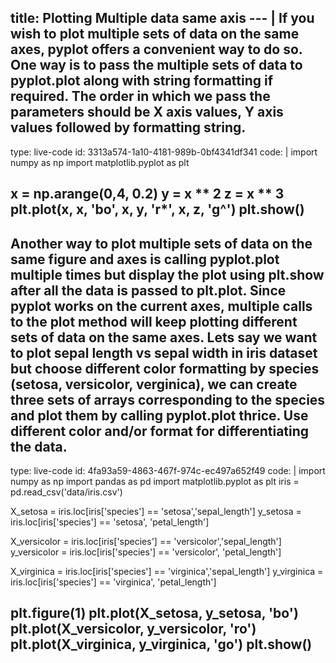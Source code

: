 title: Plotting Multiple data same axis
--- |
  If you wish to plot multiple sets of data on the same axes, pyplot offers a convenient way to do so. One way is to pass the multiple sets of data to pyplot.plot along with string formatting if required. The order in which we pass the parameters should be X axis values, Y axis values followed by formatting string.
---
type: live-code
id: 3313a574-1a10-4181-989b-0bf4341df341
code: |
  import numpy as np
  import matplotlib.pyplot as plt

  x = np.arange(0,4, 0.2)
  y = x ** 2
  z = x ** 3
  plt.plot(x, x, 'bo', x, y, 'r*', x, z, 'g^')
  plt.show()
---
  Another way to plot multiple sets of data on the same figure and axes is calling pyplot.plot multiple times but display the plot using plt.show after all the data is passed to plt.plot. Since pyplot works on the current axes, multiple calls to the plot method will keep plotting different sets of data on the same axes. Lets say we want to plot sepal length vs sepal width in iris dataset but choose different color formatting by species (setosa, versicolor, verginica), we can create three sets of arrays corresponding to the species and plot them by calling pyplot.plot thrice. Use different color and/or format for differentiating the data.
---
type: live-code
id: 4fa93a59-4863-467f-974c-ec497a652f49
code: |
  import numpy as np
  import pandas as pd
  import matplotlib.pyplot as plt
  iris = pd.read_csv('data/iris.csv')

  X_setosa = iris.loc[iris['species'] == 'setosa','sepal_length']
  y_setosa = iris.loc[iris['species'] == 'setosa', 'petal_length']

  X_versicolor = iris.loc[iris['species'] == 'versicolor','sepal_length']
  y_versicolor = iris.loc[iris['species'] == 'versicolor', 'petal_length']

  X_virginica = iris.loc[iris['species'] == 'virginica','sepal_length']
  y_virginica = iris.loc[iris['species'] == 'virginica', 'petal_length']


  plt.figure(1)
  plt.plot(X_setosa, y_setosa, 'bo')
  plt.plot(X_versicolor, y_versicolor, 'ro')
  plt.plot(X_virginica, y_virginica, 'go')
  plt.show()
---
